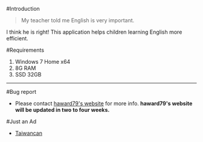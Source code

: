#Introduction
> My teacher told me English is very important.

I think he is right! This application helps children learning English more efficient.

#Requirements
1. Windows 7 Home x64
2. 8G RAM
3. SSD 32GB

---

#Bug report
* Please contact [haward79's website](https://www.haward79.tw/) for more info.
**haward79's website will be updated in two to four weeks.**

#Just an Ad
* [Taiwancan](https://www.taiwancan.tw/)


